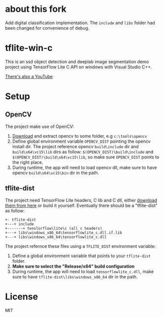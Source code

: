 # about this fork
Add digital classification implementation. The `include` and `libs` folder had been changed for  convenience of debug.

# tflite-win-c
This is an ssd object detection and deeplab image segmentation demo project using TensorFlow Lite C API on windows with Visual Studio C++.

[There's also a YouTube](https://youtu.be/dox1ZkFP-f4)

# Setup
## OpenCV
The project make use of OpenCV:
1. [Download](https://www.opencv.org/releases) and extract opencv to some folder, e.g `c:\tools\opencv`
1. Define global environment variable `OPENCV_DIST` pointing the opencv install dir. The project reference opencv `build\include` dir and `build\x64\vc15\lib` dirs as follow: `$(OPENCV_DIST)\build\include` and `$(OPENCV_DIST)\build\x64\vc15\lib`, so make sure `OPENCV_DIST` points to the right place.
1. During runtime, the app will need to load opencv dll, make sure to have opencv `build\x64\vc15\bin` dir in the path.

## tflite-dist
The project need TensorFlow Lite headers, C lib and C dll, either [download them from here](https://github.com/ValYouW/tflite-dist/releases) or build it yourself. Eventually there should be a "tflite-dist" as follow:
```
+- tflite-dist
+---+ include
+-------+ tenslorflow\lite\c (all c headers)
+---+ libs\windows_x86_64\tensorflowlite_c.dll.if.lib
+---+ libs\windows_x86_64\tensorflowlite_c.dll
```

The project refernce these files using a `TFLITE_DIST` environment variable:
1. Define a global environment variable that points to your `tflite-dist` folder.
1. **Make sure to select the "Release/x64" build configuration**
1. During runtime, the app will need to load `tensorflowlite_c.dll`, make sure to have `tflite-dist\libs\windows_x86_64` dir in the path.

# License
MIT
